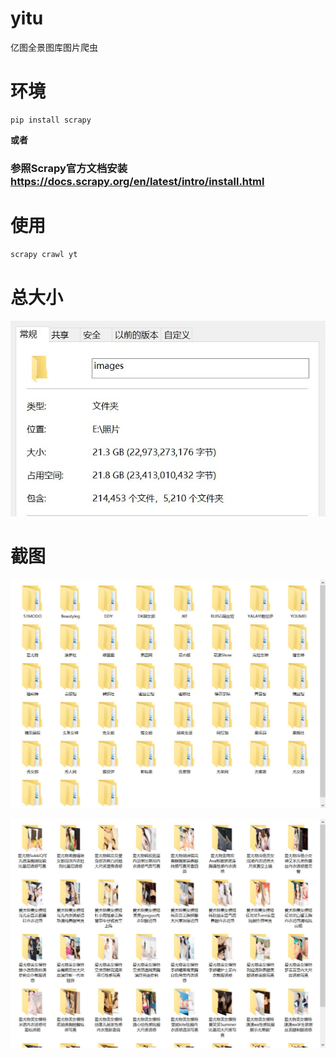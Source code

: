 # yitu
亿图全景图库图片爬虫

# 环境
```
pip install scrapy
```

**或者**

### 参照Scrapy官方文档安装 https://docs.scrapy.org/en/latest/intro/install.html

# 使用

```python
scrapy crawl yt
```

# 总大小
![image](https://github.com/xiangnan0811/spiderCollection/blob/master/yitu/image/%E6%80%BB%E5%A4%A7%E5%B0%8F.jpg)

# 截图
![image](https://github.com/xiangnan0811/spiderCollection/blob/master/yitu/image/1.jpg)

![image](https://github.com/xiangnan0811/spiderCollection/blob/master/yitu/image/2.jpg)
